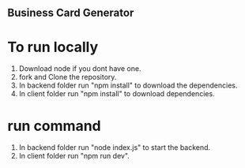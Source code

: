 ## Business Card Generator
# To run locally
1. Download node if you dont have one.
2. fork and Clone the repository.
3. In backend folder run "npm install" to download the dependencies.
4. In client folder run "npm install" to download dependencies.
# run command
1. In backend folder run "node index.js" to start the backend.
2. In client folder run "npm run dev".

